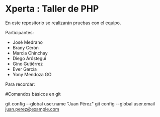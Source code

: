 # Xperta : Taller de PHP

En este repositorio se realizarán pruebas con el equipo.

Participantes:

- José Medrano
- Brany Cerón
- Marcia Chinchay
- Diego Aróstegui
- Gino Gutiérrez
- Ever García
- Yony Mendoza GO

Para recordar:

#Comandos básicos en git


git config --global user.name "Juan Pérez"
git config --global user.email juan.perez@example.com

